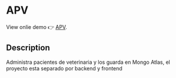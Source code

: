 # APV

View onlie demo 👉 [APV](https://glittery-mousse-70f293.netlify.app/).

## Description

 Administra pacientes de veterinaria y los guarda en Mongo Atlas, el proyecto esta separado por backend y frontend
